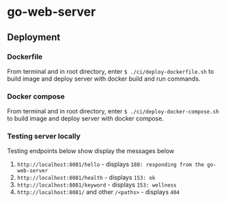 # go-web-server

## Deployment

### Dockerfile
From terminal and in root directory, enter `$ ./ci/deploy-dockerfile.sh` to build image and deploy server with docker build and run commands.

### Docker compose
From terminal and in root directory, enter `$ ./ci/deploy-docker-compose.sh` to build image and deploy server with docker compose.

### Testing server locally
Testing endpoints below show display the messages below
1. `http://localhost:8081/hello` - displays `188: responding from the go-web-server`
2. `http://localhost:8081/health` - displays `153: ok`
3. `http://localhost:8081/keyword` - displays `153: wellness`
4. `http://localhost:8081/` and other `/<paths>` - displays `404`
 